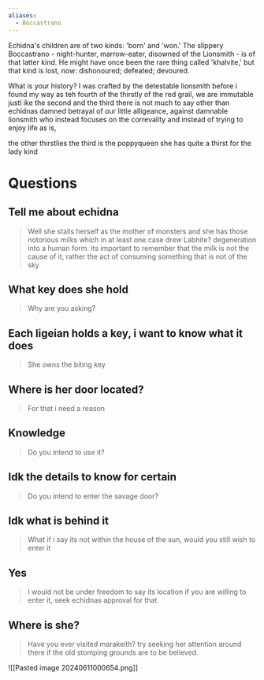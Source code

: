 ```yaml
---
aliases:
  - Boccastrano
---
```

Echidna's children are of two kinds: 'born' and 'won.' The slippery Boccastrano - night-hunter, marrow-eater, disowned of the Lionsmith - is of that latter kind. He might have once been the rare thing called 'khalvite,' but that kind is lost, now: dishonoured; defeated; devoured.

What is your history?
I was crafted by the detestable lionsmith before i found my way as teh fourth of the thirstly of the red grail, we are immutable justl ike the second and the third there is not much to say other than echidnas damned betrayal of our little alligeance, against damnable lionsmith who instead focuses on the correvality and instead of trying to enjoy life as is, 

the other thirstlies
the third is the poppyqueen she has quite a thirst for the lady kind

# Questions

## Tell me about echidna
>Well she stalls herself as the mother of monsters and she has those notorious milks which in at least one case drew Labhite? degeneration into a human form.
>its important to remember that the milk is not the cause of it, rather the act of consuming something that is not of the sky
## What key does she hold
>Why are you asking?
## Each ligeian holds a key, i want to know what it does
>She owns the biting key
## Where is her door located?
>For that i need a reason
## Knowledge
>Do you intend to use it?
## Idk the details to know for certain
>Do you intend to enter the savage door?
## Idk what is behind it 
>What if i say its not within the house of the sun, would you still wish to enter it
## Yes
>I would not be under freedom to say its location if you are willing to enter it, seek echidnas approval for that
## Where is she?
>Have you ever visited marakeith? try seeking her attention around there if the old stomping grounds are to be believed.

![[Pasted image 20240611000654.png]]